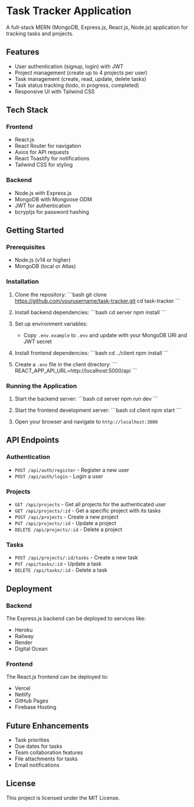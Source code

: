 # Task Tracker Application

A full-stack MERN (MongoDB, Express.js, React.js, Node.js) application for tracking tasks and projects.

## Features

- User authentication (signup, login) with JWT
- Project management (create up to 4 projects per user)
- Task management (create, read, update, delete tasks)
- Task status tracking (todo, in progress, completed)
- Responsive UI with Tailwind CSS

## Tech Stack

### Frontend
- React.js
- React Router for navigation
- Axios for API requests
- React Toastify for notifications
- Tailwind CSS for styling

### Backend
- Node.js with Express.js
- MongoDB with Mongoose ODM
- JWT for authentication
- bcryptjs for password hashing


## Getting Started

### Prerequisites

- Node.js (v14 or higher)
- MongoDB (local or Atlas)

### Installation

1. Clone the repository:
   \`\`\`bash
   git clone https://github.com/yourusername/task-tracker.git
   cd task-tracker
   \`\`\`

2. Install backend dependencies:
   \`\`\`bash
   cd server
   npm install
   \`\`\`

3. Set up environment variables:
   - Copy `.env.example` to `.env` and update with your MongoDB URI and JWT secret

4. Install frontend dependencies:
   \`\`\`bash
   cd ../client
   npm install
   \`\`\`

5. Create a `.env` file in the client directory:
   \`\`\`
   REACT_APP_API_URL=http://localhost:5000/api
   \`\`\`

### Running the Application

1. Start the backend server:
   \`\`\`bash
   cd server
   npm run dev
   \`\`\`

2. Start the frontend development server:
   \`\`\`bash
   cd client
   npm start
   \`\`\`

3. Open your browser and navigate to `http://localhost:3000`

## API Endpoints

### Authentication
- `POST /api/auth/register` - Register a new user
- `POST /api/auth/login` - Login a user

### Projects
- `GET /api/projects` - Get all projects for the authenticated user
- `GET /api/projects/:id` - Get a specific project with its tasks
- `POST /api/projects` - Create a new project
- `PUT /api/projects/:id` - Update a project
- `DELETE /api/projects/:id` - Delete a project

### Tasks
- `POST /api/projects/:id/tasks` - Create a new task
- `PUT /api/tasks/:id` - Update a task
- `DELETE /api/tasks/:id` - Delete a task

## Deployment

### Backend
The Express.js backend can be deployed to services like:
- Heroku
- Railway
- Render
- Digital Ocean

### Frontend
The React.js frontend can be deployed to:
- Vercel
- Netlify
- GitHub Pages
- Firebase Hosting

## Future Enhancements

- Task priorities
- Due dates for tasks
- Team collaboration features
- File attachments for tasks
- Email notifications

## License

This project is licensed under the MIT License.
